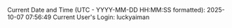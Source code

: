 Current Date and Time (UTC - YYYY-MM-DD HH:MM:SS formatted): 2025-10-07 07:56:49
Current User's Login: luckyaiman
